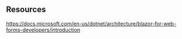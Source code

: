 ﻿
## Resources
https://docs.microsoft.com/en-us/dotnet/architecture/blazor-for-web-forms-developers/introduction
